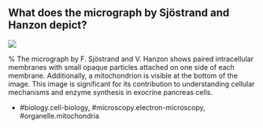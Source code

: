 ## What does the micrograph by Sjöstrand and Hanzon depict?

![](https://cdn.mathpix.com/cropped/2024_07_05_9ba24082ff095caefe10g-1.jpg?height=1226&width=901&top_left_y=195&top_left_x=312)

%
The micrograph by F. Sjöstrand and V. Hanzon shows paired intracellular membranes with small opaque particles attached on one side of each membrane. Additionally, a mitochondrion is visible at the bottom of the image. This image is significant for its contribution to understanding cellular mechanisms and enzyme synthesis in exocrine pancreas cells.

- #biology.cell-biology, #microscopy.electron-microscopy, #organelle.mitochondria